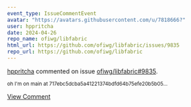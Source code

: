 ```yaml
---
event_type: IssueCommentEvent
avatar: "https://avatars.githubusercontent.com/u/7818666?"
user: hppritcha
date: 2024-04-26
repo_name: ofiwg/libfabric
html_url: https://github.com/ofiwg/libfabric/issues/9835
repo_url: https://github.com/ofiwg/libfabric
---
```


<a href='https://github.com/hppritcha' target='_blank'>hppritcha</a> commented on issue <a href='https://github.com/ofiwg/libfabric/issues/9835' target='_blank'>ofiwg/libfabric#9835</a>.

<small>oh I'm on main at 717ebc5dcba5a41221374bdfd64b75efe20b5b05...</small>

<a href='https://github.com/ofiwg/libfabric/issues/9835' target='_blank'>View Comment</a>